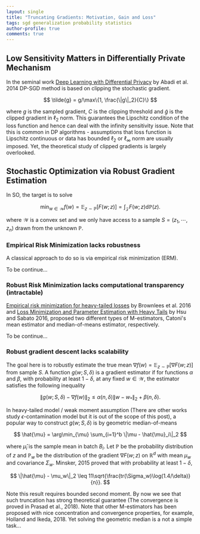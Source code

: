 ```yaml
---
layout: single
title: "Truncating Gradients: Motivation, Gain and Loss"
tags: sgd generalization probability statistics
author-profile: true
comments: true
---
```


## Low Sensitivity Matters in Differentially Private Mechanism

In the seminal work [Deep Learning with Differential Privacy](https://arxiv.org/abs/1607.00133) by Abadi et al. 2014 DP-SGD method is based on clipping the stochastic gradient.

$$
\tilde{g} = g/\max\{1, \frac{\|g\|_2}{C}\}
$$

where $g$ is the sampled gradient, $C$ is the clipping threshold and $\tilde{g}$ is the clipped gradient in $\ell_2$ norm. This guarantees the Lipschitz condition of the loss function and hence can deal with the infinity sensitivity issue. Note that this is common in DP algorithms - assumptions that loss function is Lipschitz continuous or data has bounded $\ell_2$ or $\ell_\infty$ norm are usually imposed. Yet, the theoretical study of clipped gradients is largely overlooked.

## Stochastic Optimization via Robust Gradient Estimation

In SO, the target is to solve

$$
\min_{w \in \mathcal{W}} f(w) = \mathbb{E}_ {z \sim \mathbb{P}}[F(w; z)] = \int_{\mathcal{Z}} F(w; z) \mathrm{d} \mathbb{P}(z).
$$

where $\mathcal{W}$ is a convex set and we only have access to a sample $S = (z_1, \cdots, z_n)$ drawn from the unknown $\mathbb{P}$.

### Empirical Risk Minimization lacks robustness

A classical approach to do so is via empirical risk minimization (ERM).

To be continue...

### Robust Risk Minimization lacks computational transparency (intractable)

[Empirical risk minimization for heavy-tailed losses](https://arxiv.org/abs/1406.2462) by Brownlees et al. 2016 and [Loss Minimization and Parameter Estimation with Heavy Tails](https://www.jmlr.org/papers/v17/14-273.html) by Hsu and Sabato 2016, proposed two different types of M-estimators, Catoni's mean estimator and median-of-means estimator, respectively.

To be continue...

### Robust gradient descent lacks scalability

The goal here is to robustly estimate the true mean $\nabla f(w) = \mathbb{E}_{z \sim \mathbb{P}} [\nabla F(w;z)]$ from sample $S$. A function $g(w;S,\delta)$ is a gradient estimator if for functions $\alpha$ and $\beta$, with probability at least $1 - \delta$, at any fixed $w \in \mathcal{W}$, the estimator satisfies the following inequality

$$
\|g(w;S,\delta) - \nabla f(w)\|_2 \leq \alpha(n,\delta)\|w - w_*\|_2+\beta(n,\delta).
$$

In heavy-tailed model / weak moment assumption (There are other works study $\epsilon$-contamination model but it is out of the scope of this post), a popular way to construct $g(w;S,\delta)$ is by geometric median-of-means

$$
\hat{\mu} = \arg\min_{\mu} \sum_{i=1}^b \|\mu - \hat{\mu}_i\|_2
$$

where $\hat{\mu}_i$ is the sample mean in batch $B_i$. Let $\mathbb{P}$ be the probability distribution of $z$ and $\mathbb{P}_w$ be the distribution of the gradient $\nabla F(w;z)$ on $\mathbb{R}^d$ with mean $\mu_w$ and covariance $\Sigma_w$. Minsker, 2015 proved that with probability at least $1-\delta$,

$$
\|\hat{\mu} - \mu_w\|_2 \leq 11\sqrt{\frac{tr(\Sigma_w)\log(1.4/\delta)}{n}}.
$$

Note this result requires bounded second moment. By now we see that such truncation has strong theoretical guarantee (The convergence is proved in Prasad et al., 2018). Note that other M-estimators has been proposed with nice concentration and convergence properties, for example, Holland and Ikeda, 2018. Yet solving the geometric median is a not a simple task...
